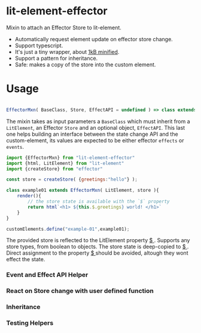 # lit-element-effector
Mixin to attach an Effector Store to lit-element.

- Automatically request element update on effector store change.
- Support typescript.
- It's just a tiny wrapper, about [1kB minified](https://bundlephobia.com/result?p=lit-element-effector@0.1.0).
- Support a pattern for inheritance.
- Safe: makes a copy of the store into the custom element.

# Usage 

```ts

EffectorMxn( BaseClass, Store, EffectAPI = undefined ) => class extends BaseClass

```
The mixin takes as input parameters a `BaseClass` which must inherit from a `LitElement`, an Effector `Store` and an optional object, `EffectAPI`.
This last one helps building an interface between the state change API and the custom-element, its values are expected to be 
either effector `effects` or `events`.


```js
import {EffectorMxn} from "lit-element-effector"
import {html, LitElement} from "lit-element"
import {createStore} from "effector"

const store = createStore( {greetings:"hello"} );

class example01 extends EffectorMxn( LitElement, store ){
    render(){
        // the store state is available with the `$` property
        return html`<h1> ${this.$.greetings} world! </h1>`
    }
}

customElements.define("example-01",example01);
```
The provided store is reflected to the LitElement property [ $ ](). Supports any store types, from boolean to objects. 
The store state is deep-copied to [ $ ](). Direct assignment to the property [ $ ]() should be avoided, altough they wont effect the state.


### Event and Effect API Helper

### React on Store change with user defined function

### Inheritance

### Testing Helpers